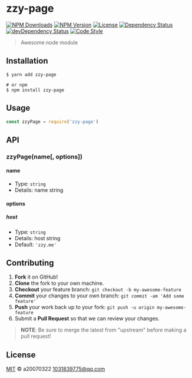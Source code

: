 # zzy-page

[![NPM Downloads][downloads-image]][downloads-url]
[![NPM Version][version-image]][version-url]
[![License][license-image]][license-url]
[![Dependency Status][dependency-image]][dependency-url]
[![devDependency Status][devdependency-image]][devdependency-url]
[![Code Style][style-image]][style-url]

> Awesome node module

## Installation

```shell
$ yarn add zzy-page

# or npm
$ npm install zzy-page
```

## Usage

<!-- TODO: Introduction of API use -->

```javascript
const zzyPage = require('zzy-page')
```

## API

<!-- TODO: Introduction of API -->

### zzyPage(name[, options])

#### name

- Type: `string`
- Details: name string

#### options

##### host

- Type: `string`
- Details: host string
- Default: `'zzy.me'`

## Contributing

1. **Fork** it on GitHub!
2. **Clone** the fork to your own machine.
3. **Checkout** your feature branch: `git checkout -b my-awesome-feature`
4. **Commit** your changes to your own branch: `git commit -am 'Add some feature'`
5. **Push** your work back up to your fork: `git push -u origin my-awesome-feature`
6. Submit a **Pull Request** so that we can review your changes.

> **NOTE**: Be sure to merge the latest from "upstream" before making a pull request!

## License

[MIT](LICENSE) &copy; a20070322 <1031839775@qq.com>



[downloads-image]: https://img.shields.io/npm/dm/zzy-page.svg
[downloads-url]: https://npmjs.org/package/zzy-page
[version-image]: https://img.shields.io/npm/v/zzy-page.svg
[version-url]: https://npmjs.org/package/zzy-page
[license-image]: https://img.shields.io/github/license/zzy/zzy-page.svg
[license-url]: https://github.com/zzy/zzy-page/blob/master/LICENSE
[dependency-image]: https://img.shields.io/david/zzy/zzy-page.svg
[dependency-url]: https://david-dm.org/zzy/zzy-page
[devdependency-image]: https://img.shields.io/david/dev/zzy/zzy-page.svg
[devdependency-url]: https://david-dm.org/zzy/zzy-page?type=dev
[style-image]: https://img.shields.io/badge/code_style-standard-brightgreen.svg
[style-url]: https://standardjs.com
